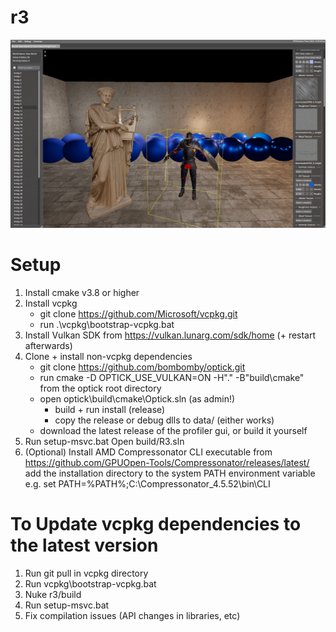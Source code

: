# r3		
 
 ![Screenshot of the editor with a basic scene loaded](screenshots/materialoverrides.jpg)

# Setup
1. Install cmake v3.8 or higher
2. Install vcpkg
	- git clone https://github.com/Microsoft/vcpkg.git
	- run .\vcpkg\bootstrap-vcpkg.bat
3. Install Vulkan SDK from https://vulkan.lunarg.com/sdk/home (+ restart afterwards)
4. Clone + install non-vcpkg dependencies
	- git clone https://github.com/bombomby/optick.git
	- run cmake -D OPTICK_USE_VULKAN=ON -H"." -B"build\cmake" from the optick root directory
	- open optick\build\cmake\Optick.sln (as admin!)
		- build + run install (release)
		- copy the release or debug dlls to data/ (either works)
	- download the latest release of the profiler gui, or build it yourself
5. Run setup-msvc.bat
	Open build/R3.sln
6. (Optional)
	Install AMD Compressonator CLI executable from https://github.com/GPUOpen-Tools/Compressonator/releases/latest/
	add the installation directory to the system PATH environment variable
		e.g.
			set PATH=%PATH%;C:\Compressonator_4.5.52\bin\CLI
			
# To Update vcpkg dependencies to the latest version
1.  Run git pull in vcpkg directory
2. 	Run vcpkg\bootstrap-vcpkg.bat
3.	Nuke r3/build 
4. 	Run setup-msvc.bat
5.	Fix compilation issues (API changes in libraries, etc)